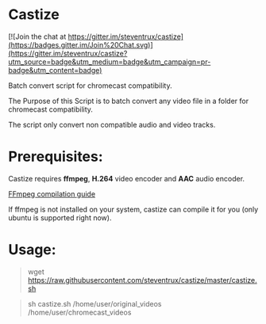# Castize

[![Join the chat at https://gitter.im/steventrux/castize](https://badges.gitter.im/Join%20Chat.svg)](https://gitter.im/steventrux/castize?utm_source=badge&utm_medium=badge&utm_campaign=pr-badge&utm_content=badge)

Batch convert script for chromecast compatibility.

The Purpose of this Script is to batch convert any video file in a folder for chromecast compatibility.

The script only convert non compatible audio and video tracks.

# Prerequisites:
Castize requires **ffmpeg**, **H.264** video encoder and **AAC** audio encoder.

[FFmpeg compilation guide](https://cnhv.co/hbo)

If ffmpeg is not installed on your system, castize can compile it for you (only ubuntu is supported right now).

# Usage:
> wget https://raw.githubusercontent.com/steventrux/castize/master/castize.sh

> sh castize.sh /home/user/original_videos /home/user/chromecast_videos

